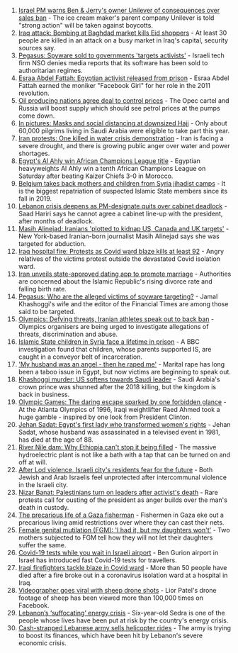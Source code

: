 1. [Israel PM warns Ben & Jerry's owner Unilever of consequences over sales ban](https://www.bbc.co.uk/news/world-middle-east-57902243) - The ice cream maker's parent company Unilever is told "strong action" will be taken against boycotts.
2. [Iraq attack: Bombing at Baghdad market kills Eid shoppers](https://www.bbc.co.uk/news/world-middle-east-57895957) - At least 30 people are killed in an attack on a busy market in Iraq's capital, security sources say.
3. [Pegasus: Spyware sold to governments 'targets activists'](https://www.bbc.co.uk/news/technology-57881364) - Israeli tech firm NSO denies media reports that its software has been sold to authoritarian regimes.
4. [Esraa Abdel Fattah: Egyptian activist released from prison](https://www.bbc.co.uk/news/world-middle-east-57882069) - Esraa Abdel Fattah earned the moniker "Facebook Girl" for her role in the 2011 revolution.
5. [Oil producing nations agree deal to control prices](https://www.bbc.co.uk/news/business-57882449) - The Opec cartel and Russia will boost supply which should see petrol prices at the pumps come down.
6. [In pictures: Masks and social distancing at downsized Hajj](https://www.bbc.co.uk/news/world-middle-east-57875572) - Only about 60,000 pilgrims living in Saudi Arabia were eligible to take part this year.
7. [Iran protests: One killed in water crisis demonstration](https://www.bbc.co.uk/news/world-middle-east-57873405) - Iran is facing a severe drought, and there is growing public anger over water and power shortages.
8. [Egypt's Al Ahly win African Champions League title](https://www.bbc.co.uk/sport/africa/57833344) - Egyptian heavyweights Al Ahly win a tenth African Champions League on Saturday after beating Kaizer Chiefs 3-0 in Morocco.
9. [Belgium takes back mothers and children from Syria jihadist camps](https://www.bbc.co.uk/news/world-europe-57870808) - It is the biggest repatriation of suspected Islamic State members since its fall in 2019.
10. [Lebanon crisis deepens as PM-designate quits over cabinet deadlock](https://www.bbc.co.uk/news/world-middle-east-57854141) - Saad Hariri says he cannot agree a cabinet line-up with the president, after months of deadlock.
11. [Masih Alinejad: Iranians 'plotted to kidnap US, Canada and UK targets'](https://www.bbc.co.uk/news/world-us-canada-57830677) - New York-based Iranian-born journalist Masih Alinejad says she was targeted for abduction.
12. [Iraq hospital fire: Protests as Covid ward blaze kills at least 92](https://www.bbc.co.uk/news/world-middle-east-57814954) - Angry relatives of the victims protest outside the devastated Covid isolation ward.
13. [Iran unveils state-approved dating app to promote marriage](https://www.bbc.co.uk/news/world-middle-east-57818758) - Authorities are concerned about the Islamic Republic's rising divorce rate and falling birth rate.
14. [Pegasus: Who are the alleged victims of spyware targeting?](https://www.bbc.co.uk/news/world-57891506) - Jamal Khashoggi's wife and the editor of the Financial Times are among those said to be targeted.
15. [Olympics: Defying threats, Iranian athletes speak out to back ban](https://www.bbc.co.uk/news/world-middle-east-57839521) - Olympics organisers are being urged to investigate allegations of threats, discrimination and abuse.
16. [Islamic State children in Syria face a lifetime in prison](https://www.bbc.co.uk/news/world-middle-east-57829441) - A BBC investigation found that children, whose parents supported IS, are caught in a conveyor belt of incarceration.
17. ['My husband was an angel - then he raped me'](https://www.bbc.co.uk/news/world-middle-east-57694110) - Marital rape has long been a taboo issue in Egypt, but now victims are beginning to speak out.
18. [Khashoggi murder: US softens towards Saudi leader](https://www.bbc.co.uk/news/world-middle-east-57760786) - Saudi Arabia's crown prince was shunned after the 2018 killing, but the kingdom is back in business.
19. [Olympic Games: The daring escape sparked by one forbidden glance](https://www.bbc.co.uk/sport/weightlifting/57656658) - At the Atlanta Olympics of 1996, Iraqi weightlifter Raed Ahmed took a huge gamble - inspired by one look from President Clinton.
20. [Jehan Sadat: Egypt's first lady who transformed women's rights](https://www.bbc.co.uk/news/world-middle-east-57672706) - Jehan Sadat, whose husband was assassinated in a televised event in 1981, has died at the age of 88.
21. [River Nile dam: Why Ethiopia can't stop it being filled](https://www.bbc.co.uk/news/world-africa-53432948) - The massive hydroelectric plant is not like a bath with a tap that can be turned on and off at will.
22. [After Lod violence, Israeli city's residents fear for the future](https://www.bbc.co.uk/news/world-middle-east-57698950) - Both Jewish and Arab Israelis feel unprotected after intercommunal violence in the Israeli city.
23. [Nizar Banat: Palestinians turn on leaders after activist's death](https://www.bbc.co.uk/news/world-middle-east-57694104) - Rare protests call for ousting of the president as anger builds over the man's death in custody.
24. [The precarious life of a Gaza fisherman](https://www.bbc.co.uk/news/world-middle-east-57643737) - Fishermen in Gaza eke out a precarious living amid restrictions over where they can cast their nets.
25. [Female genital mutilation (FGM): 'I had it, but my daughters won't'](https://www.bbc.co.uk/news/world-middle-east-57530121) - Two mothers subjected to FGM tell how they will not let their daughters suffer the same.
26. [Covid-19 tests while you wait in Israeli airport](https://www.bbc.co.uk/news/world-middle-east-57869807) - Ben Gurion airport in Israel has introduced fast Covid-19 tests for travellers.
27. [Iraqi firefighters tackle blaze in Covid ward](https://www.bbc.co.uk/news/world-middle-east-57815621) - More than 50 people have died after a fire broke out in a coronavirus isolation ward at a hospital in Iraq.
28. [Videographer goes viral with sheep drone shots](https://www.bbc.co.uk/news/world-middle-east-57690125) - Lior Patel's drone footage of sheep has been viewed more than 100,000 times on Facebook.
29. [Lebanon’s ‘suffocating’ energy crisis](https://www.bbc.co.uk/news/world-middle-east-57685203) - Six-year-old Sedra is one of the people whose lives have been put at risk by the country's energy crisis.
30. [Cash-strapped Lebanese army sells helicopter rides](https://www.bbc.co.uk/news/world-middle-east-57686396) - The army is trying to boost its finances, which have been hit by Lebanon's severe economic crisis.

